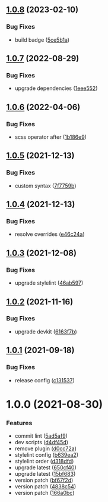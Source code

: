 ## [1.0.8](https://github.com/akijoey/stylelint-config/compare/v1.0.7...v1.0.8) (2023-02-10)


### Bug Fixes

* build badge ([5ce5b1a](https://github.com/akijoey/stylelint-config/commit/5ce5b1a590ac54020562fdde7d406aa971eca21d))

## [1.0.7](https://github.com/akijoey/stylelint-config/compare/v1.0.6...v1.0.7) (2022-08-29)


### Bug Fixes

* upgrade dependencies ([1eee552](https://github.com/akijoey/stylelint-config/commit/1eee55259bc17d25d90218a96b343d5e47be5d96))

## [1.0.6](https://github.com/akijoey/stylelint-config/compare/v1.0.5...v1.0.6) (2022-04-06)


### Bug Fixes

* scss operator after ([1b186e9](https://github.com/akijoey/stylelint-config/commit/1b186e93c7689e09d38f87f9736f2c4fb691f565))

## [1.0.5](https://github.com/akijoey/stylelint-config/compare/v1.0.4...v1.0.5) (2021-12-13)


### Bug Fixes

* custom syntax ([7f7759b](https://github.com/akijoey/stylelint-config/commit/7f7759b88f4f6ef7adad890f28fe3878019962f1))

## [1.0.4](https://github.com/akijoey/stylelint-config/compare/v1.0.3...v1.0.4) (2021-12-13)


### Bug Fixes

* resolve overrides ([e46c24a](https://github.com/akijoey/stylelint-config/commit/e46c24a019964ae2023c8ff1e82d3c7841a2f21a))

## [1.0.3](https://github.com/akijoey/stylelint-config/compare/v1.0.2...v1.0.3) (2021-12-08)


### Bug Fixes

* upgrade stylelint ([46ab597](https://github.com/akijoey/stylelint-config/commit/46ab59746817e882d09d9642f17f6cc5317b2df5))

## [1.0.2](https://github.com/akijoey/stylelint-config/compare/v1.0.1...v1.0.2) (2021-11-16)


### Bug Fixes

* upgrade devkit ([6163f7b](https://github.com/akijoey/stylelint-config/commit/6163f7bb0fcc722e4a0fbe7f193de759b68a6f80))

## [1.0.1](https://github.com/akijoey/stylelint-config/compare/v1.0.0...v1.0.1) (2021-09-18)


### Bug Fixes

* release config ([c131537](https://github.com/akijoey/stylelint-config/commit/c13153795a106dd23011a0308a0d2d107a884661))

# 1.0.0 (2021-08-30)


### Features

* commit lint ([5ad5af9](https://github.com/akijoey/stylelint-config/commit/5ad5af9ebf22c4c46d8fc53ec030d1ee16e62c09))
* dev scripts ([d4df45d](https://github.com/akijoey/stylelint-config/commit/d4df45d2631fb921563f37e1f2b4277624bcb78e))
* remove plugin ([d0cc72a](https://github.com/akijoey/stylelint-config/commit/d0cc72a62b7399aa9e47e1e725ace1a14e85f2ef))
* stylelint config ([b639ea2](https://github.com/akijoey/stylelint-config/commit/b639ea24715f9c4590b511c782522f01d595337c))
* stylelint order ([d318dfd](https://github.com/akijoey/stylelint-config/commit/d318dfdbef6dddd8977b44131912129cddb0af1e))
* upgrade latest ([650cf40](https://github.com/akijoey/stylelint-config/commit/650cf40b462cd50f9da6fbf6c393d06ed3b7bc64))
* upgrade latest ([15bf683](https://github.com/akijoey/stylelint-config/commit/15bf683dee26886bffaddabfe1c6c3828018eea4))
* version patch ([bf67f2d](https://github.com/akijoey/stylelint-config/commit/bf67f2d2e49412b32fe27fc528a310238a64707f))
* version patch ([4838c54](https://github.com/akijoey/stylelint-config/commit/4838c545311f6541a625c223847754806ff8cc38))
* version patch ([166a0bc](https://github.com/akijoey/stylelint-config/commit/166a0bc4561f6673a3a3260c6b7742d161a7f352))
